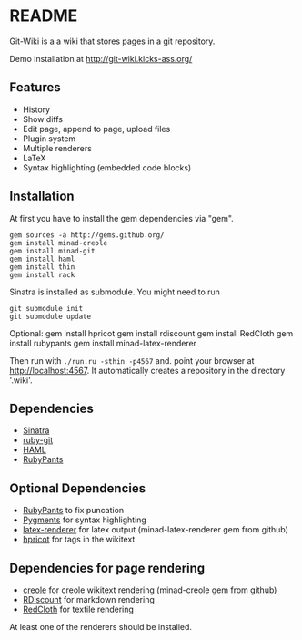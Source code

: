 README
======

Git-Wiki is a a wiki that stores pages in a git repository.

Demo installation at http://git-wiki.kicks-ass.org/

Features
--------

- History
- Show diffs
- Edit page, append to page, upload files
- Plugin system
- Multiple renderers
- LaTeX
- Syntax highlighting (embedded code blocks)

Installation
------------

At first you have to install the gem dependencies via "gem".

    gem sources -a http://gems.github.org/
    gem install minad-creole
    gem install minad-git
    gem install haml
    gem install thin
    gem install rack

Sinatra is installed as submodule. You might need to run

    git submodule init
    git submodule update

Optional:
    gem install hpricot
    gem install rdiscount
    gem install RedCloth
    gem install rubypants
    gem install minad-latex-renderer

Then run with `./run.ru -sthin -p4567` and. point your browser at <http://localhost:4567>.
It automatically creates a repository in the directory '.wiki'.

Dependencies
------------

- [Sinatra][]
- [ruby-git][]
- [HAML][]
- [RubyPants][]

Optional Dependencies
---------------------

- [RubyPants][] to fix puncation
- [Pygments][] for syntax highlighting
- [latex-renderer][] for latex output (minad-latex-renderer gem from github)
- [hpricot][] for tags in the wikitext

Dependencies for page rendering
-------------------------------

- [creole][] for creole wikitext rendering (minad-creole gem from github)
- [RDiscount][] for markdown rendering
- [RedCloth][] for textile rendering

At least one of the renderers should be installed.

  [Sinatra]: http://www.sinatrarb.com
  [ruby-git]: http://github.com/schacon/ruby-git
  [HAML]: http://haml.hamptoncatlin.com
  [RDiscount]: http://github.com/rtomayko/rdiscount
  [RedCloth]: http://whytheluckystiff.net/ruby/redcloth/
  [RubyPants]: http://chneukirchen.org/blog/static/projects/rubypants.html
  [creole]: http://github.com/minad/creole
  [latex-renderer]: http://github.com/minad/latex-renderer
  [pygments]: http://pygments.org/
  [hpricot]: http://wiki.github.com/why/hpricot
